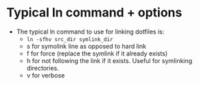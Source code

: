 # Typical ln command + options

- The typical ln command to use for linking dotfiles is:
  - `ln -sfhv src_dir symlink_dir`
  - s for symolink line as opposed to hard link
  - f for force (replace the symlink if it already exists)
  - h for not following the link if it exists. Useful for symlinking directories.
  - v for verbose
